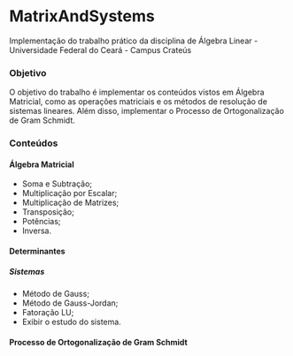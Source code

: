 # MatrixAndSystems

Implementação do trabalho prático da disciplina de Álgebra Linear - Universidade Federal do Ceará - Campus Crateús


### Objetivo
O objetivo do trabalho é implementar os conteúdos vistos em Álgebra Matricial, como as operações matriciais e os métodos de resolução de sistemas lineares. Além disso, implementar o Processo de Ortogonalização de Gram Schmidt.


### Conteúdos

#### Álgebra Matricial

* Soma e Subtração;
* Multiplicação por Escalar;
* Multiplicação de Matrizes;
* Transposição;
* Potências;
* Inversa.


#### Determinantes

##### Sistemas 

* Método de Gauss;
* Método de Gauss-Jordan;
* Fatoração LU;
* Exibir o estudo do sistema.

#### Processo de Ortogonalização de Gram Schmidt



